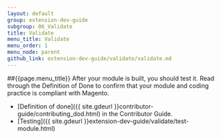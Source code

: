 ```yaml
---
layout: default
group: extension-dev-guide
subgroup: 06_Validate
title: Validate
menu_title: Validate
menu_order: 1
menu_node: parent
github_link: extension-dev-guide/validate/validate.md
---
```


##{{page.menu_title}}
After your module is built, you should test it. Read through the Definition of Done to confirm that your module and coding practice is compliant with Magento.

* [Definition of done]({{ site.gdeurl }}contributor-guide/contributing_dod.html) in the Contributor Guide.
* [Testing]({{ site.gdeurl }}extension-dev-guide/validate/test-module.html)

